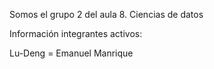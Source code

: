 Somos el grupo 2 del aula 8. Ciencias de datos

Información integrantes activos:

Lu-Deng = Emanuel Manrique
